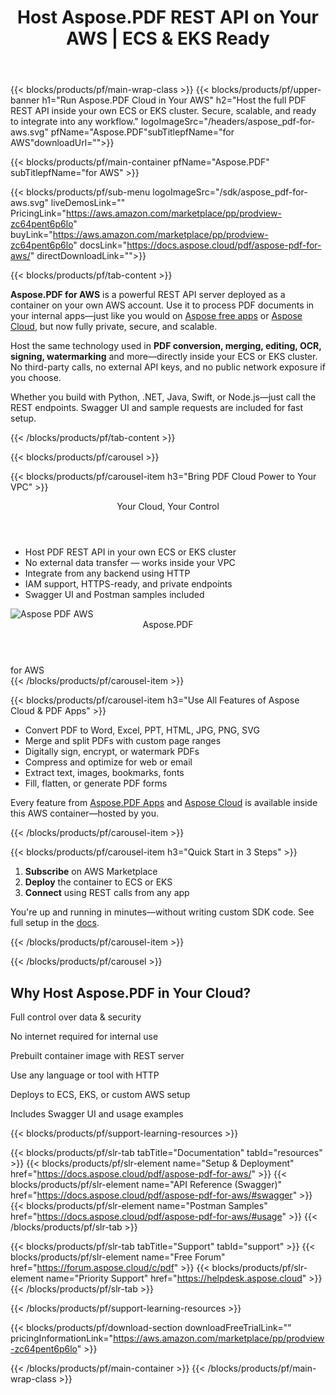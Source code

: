 ﻿---
title: Host Aspose.PDF REST API on Your AWS | ECS & EKS Ready
description: Run Aspose.PDF Cloud API on your own AWS ECS or EKS cluster. Get the full PDF processing power—conversion, signing, merging—securely within your infrastructure.
weight: 120
url: /pdf/aws
---

{{< blocks/products/pf/main-wrap-class >}}
{{< blocks/products/pf/upper-banner h1="Run Aspose.PDF Cloud in Your AWS" h2="Host the full PDF REST API inside your own ECS or EKS cluster. Secure, scalable, and ready to integrate into any workflow." logoImageSrc="/headers/aspose_pdf-for-aws.svg" pfName="Aspose.PDF"subTitlepfName="for AWS"downloadUrl="">}}

{{< blocks/products/pf/main-container pfName="Aspose.PDF" subTitlepfName="for AWS" >}}

{{< blocks/products/pf/sub-menu logoImageSrc="/sdk/aspose_pdf-for-aws.svg" liveDemosLink="" PricingLink="https://aws.amazon.com/marketplace/pp/prodview-zc64pent6p6lo" buyLink="https://aws.amazon.com/marketplace/pp/prodview-zc64pent6p6lo" docsLink="https://docs.aspose.cloud/pdf/aspose-pdf-for-aws/" directDownloadLink="">}}

{{< blocks/products/pf/tab-content >}}
<p><strong>Aspose.PDF for AWS</strong> is a powerful REST API server deployed as a container on your own AWS account. Use it to process PDF documents in your internal apps—just like you would on <a href="https://products.aspose.app/pdf/" target="_blank">Aspose free apps</a> or <a href="https://docs.aspose.cloud/pdf/" target="_blank">Aspose Cloud</a>, but now fully private, secure, and scalable.</p>

<p>Host the same technology used in <strong>PDF conversion, merging, editing, OCR, signing, watermarking</strong> and more—directly inside your ECS or EKS cluster. No third-party calls, no external API keys, and no public network exposure if you choose.</p>

<p>Whether you build with Python, .NET, Java, Swift, or Node.js—just call the REST endpoints. Swagger UI and sample requests are included for fast setup.</p>
{{< /blocks/products/pf/tab-content >}}

{{< blocks/products/pf/carousel >}}

{{< blocks/products/pf/carousel-item h3="Bring PDF Cloud Power to Your VPC" >}}
<div class="diagram1 d1-cloud">
  <div class="d1-row">
    <div class="d1-col d1-right">
      <header><i class="fa fa-lock"></i>Your Cloud, Your Control</header>
      <ul>
        <li>Host PDF REST API in your own ECS or EKS cluster</li>
        <li>No external data transfer — works inside your VPC</li>
        <li>Integrate from any backend using HTTP</li>
        <li>IAM support, HTTPS-ready, and private endpoints</li>
        <li>Swagger UI and Postman samples included</li>
      </ul>
    </div>
  </div>
  <div class="d1-logo">
    <img src="/sdk/aspose_pdf-for-aws.svg" alt="Aspose PDF AWS">
    <header>Aspose.PDF</header>
    <footer>for AWS</footer>
  </div>
</div>
{{< /blocks/products/pf/carousel-item >}}

{{< blocks/products/pf/carousel-item h3="Use All Features of Aspose Cloud & PDF Apps" >}}
<ul>
  <li>Convert PDF to Word, Excel, PPT, HTML, JPG, PNG, SVG</li>
  <li>Merge and split PDFs with custom page ranges</li>
  <li>Digitally sign, encrypt, or watermark PDFs</li>
  <li>Compress and optimize for web or email</li>
  <li>Extract text, images, bookmarks, fonts</li>
  <li>Fill, flatten, or generate PDF forms</li>
</ul>
<p>Every feature from <a href="https://products.aspose.app/pdf/">Aspose.PDF Apps</a> and <a href="https://docs.aspose.cloud/pdf/">Aspose Cloud</a> is available inside this AWS container—hosted by you.</p>
{{< /blocks/products/pf/carousel-item >}}

{{< blocks/products/pf/carousel-item h3="Quick Start in 3 Steps" >}}
<ol>
  <li><strong>Subscribe</strong> on AWS Marketplace</li>
  <li><strong>Deploy</strong> the container to ECS or EKS</li>
  <li><strong>Connect</strong> using REST calls from any app</li>
</ol>
<p>You're up and running in minutes—without writing custom SDK code. See full setup in the <a href="https://docs.aspose.cloud/pdf/aspose-pdf-for-aws/">docs</a>.</p>
{{< /blocks/products/pf/carousel-item >}}

{{< /blocks/products/pf/carousel >}}

<div class="container-fluid features-section bg-gray singleproduct">
  <a class="anchor" id="features" name="features"></a>
  <div class="row">
    <div class="container">
      <h2 class="pr-ft">Why Host Aspose.PDF in Your Cloud?</h2>
      <div class="col-lg-4"><em class="fa fa-shield ico-blue fa-2x col-lg-2"></em><p class="col-lg-10">Full control over data & security</p></div>
      <div class="col-lg-4"><em class="fa fa-server ico-blue fa-2x col-lg-2"></em><p class="col-lg-10">No internet required for internal use</p></div>
      <div class="col-lg-4"><em class="fa fa-docker ico-blue fa-2x col-lg-2"></em><p class="col-lg-10">Prebuilt container image with REST server</p></div>
      <div class="col-lg-4"><em class="fa fa-cogs ico-blue fa-2x col-lg-2"></em><p class="col-lg-10">Use any language or tool with HTTP</p></div>
      <div class="col-lg-4"><em class="fa fa-cloud-upload ico-blue fa-2x col-lg-2"></em><p class="col-lg-10">Deploys to ECS, EKS, or custom AWS setup</p></div>
      <div class="col-lg-4"><em class="fa fa-book ico-blue fa-2x col-lg-2"></em><p class="col-lg-10">Includes Swagger UI and usage examples</p></div>
    </div>
  </div>
</div>

{{< blocks/products/pf/support-learning-resources >}}

{{< blocks/products/pf/slr-tab tabTitle="Documentation" tabId="resources" >}}
{{< blocks/products/pf/slr-element name="Setup & Deployment" href="https://docs.aspose.cloud/pdf/aspose-pdf-for-aws/" >}}
{{< blocks/products/pf/slr-element name="API Reference (Swagger)" href="https://docs.aspose.cloud/pdf/aspose-pdf-for-aws/#swagger" >}}
{{< blocks/products/pf/slr-element name="Postman Samples" href="https://docs.aspose.cloud/pdf/aspose-pdf-for-aws/#usage" >}}
{{< /blocks/products/pf/slr-tab >}}

{{< blocks/products/pf/slr-tab tabTitle="Support" tabId="support" >}}
{{< blocks/products/pf/slr-element name="Free Forum" href="https://forum.aspose.cloud/c/pdf" >}}
{{< blocks/products/pf/slr-element name="Priority Support" href="https://helpdesk.aspose.cloud" >}}
{{< /blocks/products/pf/slr-tab >}}

{{< /blocks/products/pf/support-learning-resources >}}

{{< blocks/products/pf/download-section downloadFreeTrialLink="" pricingInformationLink="https://aws.amazon.com/marketplace/pp/prodview-zc64pent6p6lo" >}}

{{< /blocks/products/pf/main-container >}}
{{< /blocks/products/pf/main-wrap-class >}}
